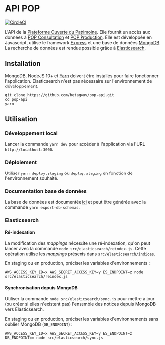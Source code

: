 # API POP 

[![CircleCI](https://circleci.com/gh/betagouv/pop-api.svg?style=svg)](https://circleci.com/gh/betagouv/pop-api)

L'API de la [Plateforme Ouverte du Patrimoine](http://pop.culture.gouv.fr). Elle fournit un accès aux données à [POP Consultation](https://github.com/betagouv/pop-consultation) et [POP Production](https://github.com/betagouv/pop-production). Elle est développée en Javascript, utilise le framework [Express](https://expressjs.com) et une base de données [MongoDB](https://www.mongodb.com/). La recherche de données est rendue possible grâce à [Elasticsearch](https://www.elastic.co/fr/products/elasticsearch). 

## Installation

MongoDB, NodeJS 10+ et [Yarn](https://yarnpkg.com/en/docs/install) doivent être installés pour faire fonctionner l'application. Elasticsearch n'est pas nécessaire sur l'environnement de développement.

```
git clone https://github.com/betagouv/pop-api.git
cd pop-api
yarn
```

## Utilisation

### Développement local

Lancer la commande `yarn dev` pour accéder à l'application via l'URL `http://localhost:3000`.

### Déploiement

Utiliser `yarn deploy:staging` ou `deploy:staging` en fonction de l'environnement souhaité.

### Documentation base de données

La base de données est documentée [ici](https://github.com/betagouv/pop-api/blob/master/SCHEMAS.md)
et peut être générée avec la commande `yarn export-db-schemas`.

### Elasticsearch

#### Ré-indexation

La modification des _mappings_ nécessite une ré-indexation, qu'on peut lancer avec la commande
`node src/elasticsearch/reindex.js`. Cette opération utilise les _mappings_ présents dans 
`src/elasticsearch/indices`.

En staging ou en production, préciser les variables d'environnements :
```
AWS_ACCESS_KEY_ID=x AWS_SECRET_ACCESS_KEY=y ES_ENDPOINT=z node src/elasticsearch/reindex.js
```

#### Synchronisation depuis MongoDB

Utiliser la commande `node src/elasticsearch/sync.js` pour mettre à jour (ou créer si elles n'existent pas) l'ensemble des notices depuis MongoDB vers Elasticsearch.

En staging ou en production, préciser les variables
d'environnements sans oublier MongoDB (`DB_ENDPOINT`) :
```
AWS_ACCESS_KEY_ID=x AWS_SECRET_ACCESS_KEY=y ES_ENDPOINT=z DB_ENDPOINT=m node src/elasticsearch/sync.js
```
